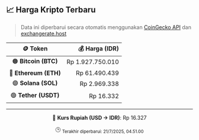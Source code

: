 

<!-- HARGA_KRIPTO -->
## 📈 Harga Kripto Terbaru

> Data ini diperbarui secara otomatis menggunakan [CoinGecko API](https://www.coingecko.com/) dan [exchangerate.host](https://exchangerate.host/)

<div align="center">

| 🪙 Token | 💰 Harga (IDR) |
|:------:|---------------:|
| 🟠 **Bitcoin (BTC)**   | Rp 1.927.750.010 |
| 🔵 **Ethereum (ETH)**  | Rp 61.490.439 |
| 🟣 **Solana (SOL)**    | Rp 2.969.338 |
| 🟢 **Tether (USDT)**   | Rp 16.332 |

---

💱 **Kurs Rupiah (USD → IDR)**: Rp 16.327

🕒 <sub>Terakhir diperbarui: 21/7/2025, 04.51.00</sub>

</div>
<!-- /HARGA_KRIPTO -->